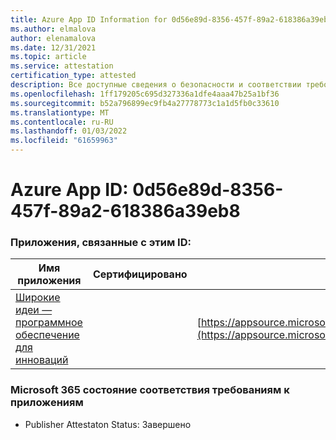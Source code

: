 ```yaml
---
title: Azure App ID Information for 0d56e89d-8356-457f-89a2-618386a39eb8
ms.author: elmalova
author: elenamalova
ms.date: 12/31/2021
ms.topic: article
ms.service: attestation
certification_type: attested
description: Все доступные сведения о безопасности и соответствии требованиям для 0d56e89d-8356-457f-89a2-618386a39eb8.
ms.openlocfilehash: 1ff179205c695d327336a1dfe4aaa47b25a1bf36
ms.sourcegitcommit: b52a796899ec9fb4a27778773c1a1d5fb0c33610
ms.translationtype: MT
ms.contentlocale: ru-RU
ms.lasthandoff: 01/03/2022
ms.locfileid: "61659963"
---
```

# <a name="azure-app-id-0d56e89d-8356-457f-89a2-618386a39eb8"></a>Azure App ID: 0d56e89d-8356-457f-89a2-618386a39eb8


### <a name="apps-associated-with-this-id"></a>Приложения, связанные с этим ID:
| **Имя приложения** | **Сертифицировано** | **Просмотр в AppSource** |
|--------------|---------------|-----------------------|
| [Широкие идеи — программное обеспечение для инноваций](https://docs.microsoft.com/microsoft-365-app-certification/forward/wideideaspoweredbyidea2innovaitonswedenab.innovation_cloud_application) |  | [https://appsource.microsoft.com/product/office/wideideaspoweredbyidea2innovaitonswedenab.innovation_cloud_application](https://appsource.microsoft.com/product/office/wideideaspoweredbyidea2innovaitonswedenab.innovation_cloud_application) |

### <a name="microsoft-365-app-compliance-status"></a>Microsoft 365 состояние соответствия требованиям к приложениям
- Publisher Attestaton Status: Завершено
